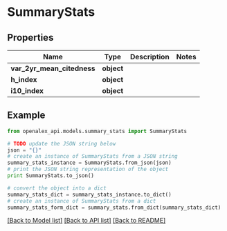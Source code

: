 # SummaryStats


## Properties
Name | Type | Description | Notes
------------ | ------------- | ------------- | -------------
**var_2yr_mean_citedness** | **object** |  | 
**h_index** | **object** |  | 
**i10_index** | **object** |  | 

## Example

```python
from openalex_api.models.summary_stats import SummaryStats

# TODO update the JSON string below
json = "{}"
# create an instance of SummaryStats from a JSON string
summary_stats_instance = SummaryStats.from_json(json)
# print the JSON string representation of the object
print SummaryStats.to_json()

# convert the object into a dict
summary_stats_dict = summary_stats_instance.to_dict()
# create an instance of SummaryStats from a dict
summary_stats_form_dict = summary_stats.from_dict(summary_stats_dict)
```
[[Back to Model list]](../README.md#documentation-for-models) [[Back to API list]](../README.md#documentation-for-api-endpoints) [[Back to README]](../README.md)


